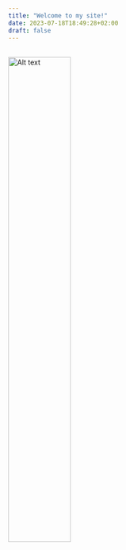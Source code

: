 ```yaml
---
title: "Welcome to my site!"
date: 2023-07-18T18:49:28+02:00
draft: false
---
```


<br>
<img src="profil.jpg" alt="Alt text" style="width:50%;height:auto;">


